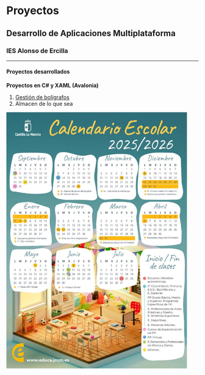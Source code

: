 # Proyectos
## Desarrollo de Aplicaciones Multiplataforma
### IES Alonso de Ercilla

---

#### Proyectos desarrollados
**Proyectos en C# y XAML (Avalonia)**
1. [Gestión de bolígrafos](https://github.com/profe-dam2/ProyectoEspecialMartes)
2. Almacen de lo que sea

<img src="./img/CalendarioEscolar2025.jpg" width="474" />

[//]: # (<img src="https://tse1.mm.bing.net/th/id/OIP.fONRh-a5R6FpsrQMTYhpZwHaHL?cb=12&rs=1&pid=ImgDetMain&o=7&rm=3" width=300 height=300 />)

